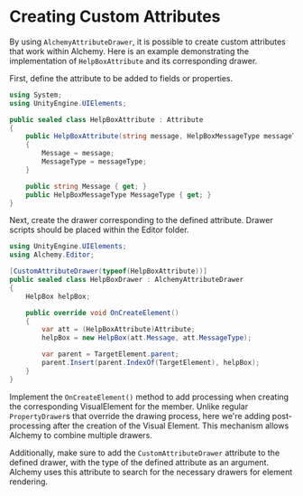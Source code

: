 # Creating Custom Attributes

By using `AlchemyAttributeDrawer`, it is possible to create custom attributes that work within Alchemy. Here is an example demonstrating the implementation of `HelpBoxAttribute` and its corresponding drawer.

First, define the attribute to be added to fields or properties.

```cs
using System;
using UnityEngine.UIElements;

public sealed class HelpBoxAttribute : Attribute
{
    public HelpBoxAttribute(string message, HelpBoxMessageType messageType = HelpBoxMessageType.Info)
    {
        Message = message;
        MessageType = messageType;
    }

    public string Message { get; }
    public HelpBoxMessageType MessageType { get; }
}
```

Next, create the drawer corresponding to the defined attribute. Drawer scripts should be placed within the Editor folder.

```cs
using UnityEngine.UIElements;
using Alchemy.Editor;

[CustomAttributeDrawer(typeof(HelpBoxAttribute))]
public sealed class HelpBoxDrawer : AlchemyAttributeDrawer
{
    HelpBox helpBox;

    public override void OnCreateElement()
    {
        var att = (HelpBoxAttribute)Attribute;
        helpBox = new HelpBox(att.Message, att.MessageType);

        var parent = TargetElement.parent;
        parent.Insert(parent.IndexOf(TargetElement), helpBox);
    }
}
```

Implement the `OnCreateElement()` method to add processing when creating the corresponding VisualElement for the member. Unlike regular `PropertyDrawer`s that override the drawing process, here we're adding post-processing after the creation of the Visual Element. This mechanism allows Alchemy to combine multiple drawers.

Additionally, make sure to add the `CustomAttributeDrawer` attribute to the defined drawer, with the type of the defined attribute as an argument. Alchemy uses this attribute to search for the necessary drawers for element rendering.
